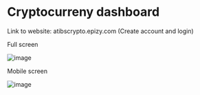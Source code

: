 # Cryptocurreny dashboard

Link to website: 
atibscrypto.epizy.com (Create account and login)

Full screen

![image](https://user-images.githubusercontent.com/76216657/117705561-7b98fa80-b1cc-11eb-991a-d689ce5aaaa6.png)

Mobile screen

![image](https://user-images.githubusercontent.com/76216657/117705728-b00cb680-b1cc-11eb-9900-ac6f1fd67240.png)

